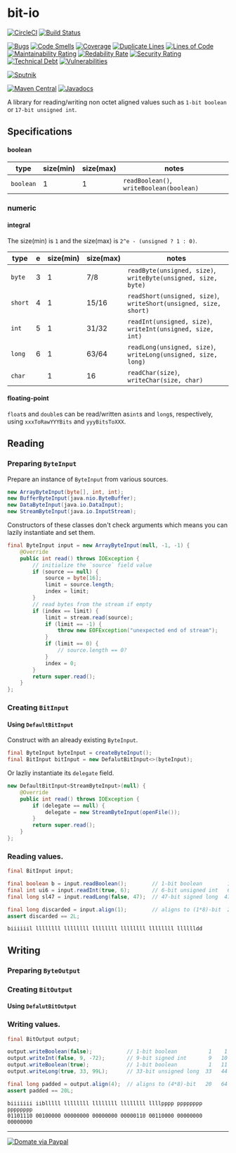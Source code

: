 bit-io
======
[![CircleCI](https://circleci.com/gh/jinahya/bit-io/tree/develop.svg?style=svg)](https://circleci.com/gh/jinahya/bit-io/tree/develop)
[![Build Status](https://travis-ci.org/jinahya/bit-io.svg?branch=develop)](https://travis-ci.org/jinahya/bit-io)

[![Bugs](https://sonarcloud.io/api/project_badges/measure?project=com.github.jinahya%3Abit-io%3Adevelop&metric=bugs)](https://sonarcloud.io/component_measures?id=com.github.jinahya%3Abit-io%3Adevelop&metric=bugs)
[![Code Smells](https://sonarcloud.io/api/project_badges/measure?project=com.github.jinahya%3Abit-io%3Adevelop&metric=code_smells)](https://sonarcloud.io/component_measures?id=com.github.jinahya%3Abit-io%3Adevelop&metric=code_smells)
[![Coverage](https://sonarcloud.io/api/project_badges/measure?project=com.github.jinahya%3Abit-io%3Adevelop&metric=coverage)](https://sonarcloud.io/component_measures?id=com.github.jinahya%3Abit-io%3Adevelop&metric=Coverage)
[![Duplicate Lines](https://sonarcloud.io/api/project_badges/measure?project=com.github.jinahya%3Abit-io%3Adevelop&metric=duplicated_lines_density)](https://sonarcloud.io/component_measures?id=com.github.jinahya%3Abit-io%3Adevelop&metric=Duplications)
[![Lines of Code](https://sonarcloud.io/api/project_badges/measure?project=com.github.jinahya%3Abit-io%3Adevelop&metric=ncloc)](https://sonarcloud.io/component_measures?id=com.github.jinahya%3Abit-io%3Adevelop&metric=ncloc)
[![Maintainability Rating](https://sonarcloud.io/api/project_badges/measure?project=com.github.jinahya%3Abit-io%3Adevelop&metric=sqale_rating)](https://sonarcloud.io/component_measures?id=com.github.jinahya%3Abit-io%3Adevelop&metric=sqale_rating)
[![Redability Rate](https://sonarcloud.io/api/project_badges/measure?project=com.github.jinahya%3Abit-io%3Adevelop&metric=reliability_rating)](https://sonarcloud.io/component_measures?id=com.github.jinahya%3Abit-io%3Adevelop&metric=Reliability)
[![Security Rating](https://sonarcloud.io/api/project_badges/measure?project=com.github.jinahya%3Abit-io%3Adevelop&metric=security_rating)](https://sonarcloud.io/component_measures?id=com.github.jinahya%3Abit-io%3Adevelop&metric=Security)
[![Technical Debt](https://sonarcloud.io/api/project_badges/measure?project=com.github.jinahya%3Abit-io%3Adevelop&metric=sqale_index)](https://sonarcloud.io/component_measures?id=com.github.jinahya%3Abit-io%3Adevelop&metric=Maintainability)
[![Vulnerabilities](https://sonarcloud.io/api/project_badges/measure?project=com.github.jinahya%3Abit-io%3Adevelop&metric=vulnerabilities)](https://sonarcloud.io/component_measures?id=com.github.jinahya%3Abit-io%3Adevelop&metric=vulnerabilities)

[![Sputnik](https://sputnik.ci/conf/badge)](https://sputnik.ci/app#/builds/jinahya/bit-io)

[![Maven Central](https://img.shields.io/maven-central/v/com.github.jinahya/bit-io.svg)](http://search.maven.org/#search%7Cga%7C1%7Ca%3A%22bit-io%22)
[![Javadocs](http://www.javadoc.io/badge/com.github.jinahya/bit-io.svg)](http://www.javadoc.io/doc/com.github.jinahya/bit-io)

A library for reading/writing non octet aligned values such as `1-bit boolean` or `17-bit unsigned int`.

## Specifications
#### boolean
|type     |size(min)|size(max)|notes|
|---------|---------|---------|-----|
|`boolean`|1        |1        |`readBoolean()`, `writeBoolean(boolean)`|
### numeric
#### integral
The size(min) is `1` and the size(max) is `2^e - (unsigned ? 1 : 0)`.

|type   |e  |size(min)|size(max)|notes
|-------|---|---------|---------|-----
|`byte` |3  |1        |7/8      |`readByte(unsigned, size)`, `writeByte(unsigned, size, byte)`|
|`short`|4  |1        |15/16    |`readShort(unsigned, size)`, `writeShort(unsigned, size, short)`|
|`int`  |5  |1        |31/32    |`readInt(unsigned, size)`, `writeInt(unsigned, size, int)`|
|`long` |6  |1        |63/64    |`readLong(unsigned, size)`, `writeLong(unsigned, size, long)`|
|`char` |   |1        |16       |`readChar(size)`, `writeChar(size, char)`|
#### floating-point
`float`s and `double`s can be read/written as`int`s and `long`s, respectively, using `xxxToRawYYYBits` and `yyyBitsToXXX`.

## Reading

### Preparing `ByteInput`

Prepare an instance of `ByteInput` from various sources.

````java
new ArrayByteInput(byte[], int, int);
new BufferByteInput(java.nio.ByteBuffer);
new DataByteInput(java.io.DataInput);
new StreamByteInput(java.io.InputStream);
````

Constructors of these classes don't check arguments which means you can lazily instantiate and set them.

```java
final ByteInput input = new ArrayByteInput(null, -1, -1) {
    @Override
    public int read() throws IOException {
        // initialize the `source` field value
        if (source == null) {
            source = byte[16];
            limit = source.length;
            index = limit;
        }
        // read bytes from the stream if empty
        if (index == limit) {
            limit = stream.read(source);
            if (limit == -1) {
                throw new EOFException("unexpected end of stream");
            }
            if (limit == 0) {
                // source.length == 0?
            }
            index = 0;
        }
        return super.read();
    }
};
```

### Creating `BitInput`

#### Using `DefaultBitInput`

Construct with an already existing `ByteInput`.

```java
final ByteInput byteInput = createByteInput();
final BitInput bitInput = new DefalutBitInput<>(byteInput);
```

Or lazliy instantiate its `delegate` field.

```java
new DefaultBitInput<StreamByteInput>(null) {
    @Override
    public int read() throws IOException {
        if (delegate == null) {
            delegate = new StreamByteInput(openFile());
        }
        return super.read();
    }
};

```

### Reading values.

```java
final BitInput input;

final boolean b = input.readBoolean();        // 1-bit boolean        1    1
final int ui6 = input.readInt(true, 6);       // 6-bit unsigned int   6    7
final long sl47 = input.readLong(false, 47);  // 47-bit signed long  47   54

final long discarded = input.align(1);        // aligns to (1*8)-bit  2   56
assert discarded == 2L;
```

```
biiiiiil llllllll llllllll llllllll llllllll llllllll lllllldd
```

## Writing

### Preparing `ByteOutput`

### Creating `BitOutput`

#### Using `DefalutBitOutput`

### Writing values.

```java
final BitOutput output;

output.writeBoolean(false);           // 1-bit boolean          1    1
output.writeInt(false, 9, -72);       // 9-bit signed int       9   10
output.writeBoolean(true);            // 1-bit boolean          1   11
output.writeLong(true, 33, 99L);      // 33-bit unsigned long  33   44

final long padded = output.align(4);  // aligns to (4*8)-bit   20   64
assert padded == 20L;
```

```
biiiiiii iiblllll llllllll llllllll llllllll llllpppp pppppppp pppppppp
01101110 00100000 00000000 00000000 00000110 00110000 00000000 00000000
```

----
[![Domate via Paypal](https://img.shields.io/badge/donate-paypal-blue.svg)](https://www.paypal.com/cgi-bin/webscr?cmd=_cart&business=A954LDFBW4B9N&lc=KR&item_name=GitHub&amount=5%2e00&currency_code=USD&button_subtype=products&add=1&bn=PP%2dShopCartBF%3adonate%2dpaypal%2dblue%2epng%3aNonHosted)
